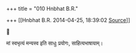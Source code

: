 +++
title = "010 Hnbhat B.R."

+++
[[Hnbhat B.R.	2014-04-25, 18:39:02 [Source](https://groups.google.com/g/samskrita/c/MYGcCuPB1zw)]]





मां स्वभृत्यं मन्यस्व इति साधुः प्रयोगः, साहित्यभाषायाम्।

  





